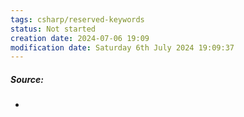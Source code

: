 ```yaml
---
tags: csharp/reserved-keywords
status: Not started
creation date: 2024-07-06 19:09
modification date: Saturday 6th July 2024 19:09:37
---
```

##### Source:
* 